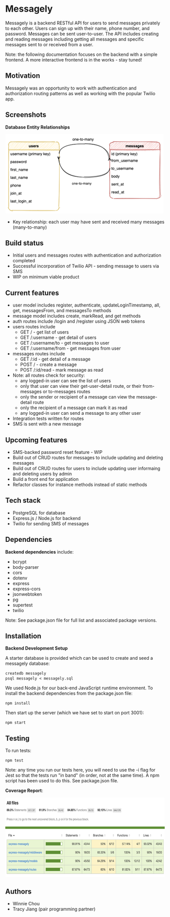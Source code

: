 # Messagely

Messagely is a backend RESTful API for users to send messages privately to each other. Users can sign up with their name, phone number, and password. Messages can be sent user-to-user. The API includes creating and reading messages including getting all messages and specific messages sent to or received from a user. 

<!-- TODO: Check out the deployed app <a href="">here</a>. -->

Note: the following documentation focuses on the backend with a simple frontend. A more interactive frontend is in the works - stay tuned!

## Motivation

Messagely was an opportunity to work with authentication and authorization routing patterns as well as working with the popular Twilio app. 

## Screenshots

<!-- TODO: TBU with application screenshots -->

**Database Entity Relationships**

<img src="/static/images/database-er-diagram.png" width="500" height="250">

- Key relationship: each user may have sent and received many messages (many-to-many)

## Build status
- Initial users and messages routes with authentication and authorization completed
- Successful incorporation of Twilio API - sending message to users via SMS
- WIP on minimum viable product

## Current features
- user model includes register, authenticate, updateLoginTimestamp, all, get, messagesFrom, and messagesTo methods
- message model includes create, markRead, and get methods
- auth routes include /login and /register using JSON web tokens
- users routes include
    - GET / - get list of users
    - GET /:username - get detail of users
    - GET /:username/to - get messages to user
    - GET /:username/from - get messages from user
- messages routes include 
    - GET /:id - get detail of a message
    - POST / - create a message
    - POST /:id/read - mark message as read
- Note: all routes check for security:
    - any logged-in user can see the list of users 
    - only that user can view their get-user-detail route, or their from-messages or to-messages routes
    - only the sender or recipient of a message can view the message-detail route
    - only the recipient of a message can mark it as read
    - any logged-in user can send a message to any other user
- Integration tests written for routes
- SMS is sent with a new message

## Upcoming features
- SMS-backed password reset feature - WIP
- Build out of CRUD routes for messages to include updating and deleting messages
- Build out of CRUD routes for users to include updating user informaing and deleting users by admin
- Build a front end for application
- Refactor classes for instance methods instead of static methods

## Tech stack
- PostgreSQL for database
- Express.js / Node.js for backend
- Twilio for sending SMS of messages

## Dependencies
**Backend dependencies** include:
- bcrypt
- body-parser
- cors
- dotenv
- express
- express-cors
- jsonwebtoken
- pg
- supertest
- twilio

Note: See package.json file for full list and associated package versions.

## Installation
**Backend Development Setup**

A starter database is provided which can be used to create and seed a messagely database:
```console
createdb messagely 
psql messagely < messagely.sql
```

We used Node.js for our back-end JavaScript runtime environment. To install the backend dependencies from the package.json file:
```console
npm install
```

Then start up the server (which we have set to start on port 3001):
```console
npm start
```

## Testing

To run tests:
```console
npm test
```

Note: any time you run our tests here, you will need to use the -i flag for Jest so that the tests run "in band" (in order, not at the same time). A npm script has been used to do this. See package.json file.

**Coverage Report**:

<img src="/static/images/test-coverage-report.png" width="600" height="250">

## Authors
- Winnie Chou
- Tracy Jiang (pair programming partner)